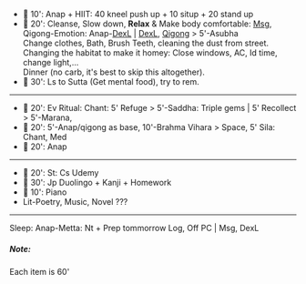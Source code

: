 
- :black_square_button: 10': Anap + HIIT: 40 kneel push up + 10 situp + 20 stand up
- :black_square_button: 20': Cleanse, Slow down, **Relax** & Make body comfortable: [Msg](https://github.com/ThanhNguyen24590/Body/blob/main/00.Exc_Msg.md), Qigong-Emotion: Anap-[DexL](https://github.com/ThanhNguyen24590/Body/blob/main/1.1.Exc_DexL.md) | [DexL](https://github.com/ThanhNguyen24590/Body/blob/main/1.2.Exc_Dex.md), [Qigong](https://github.com/ThanhNguyen24590/Body/blob/main/2.1.Exc_Qi_5-Animalls.md) > 5'-Asubha <br/> Change clothes, Bath, Brush Teeth, cleaning the dust from street. <br/>Changing the habitat to make it homey: Close windows, AC, Id time, change light,...<br/>Dinner (no carb, it's best to skip this altogether). 
- :black_square_button: 30': Ls to Sutta (Get mental food), try to rem.
---
- :black_square_button: 20': Ev Ritual: Chant: 5' Refuge > 5'-Saddha: Triple gems | 5' Recollect > 5'-Marana, 
- :black_square_button: 20': 5'-Anap/qigong as base, 10'-Brahma Vihara > Space, 5' Sila: Chant, Med
- :black_square_button: 20': Anap
---
- :black_square_button: 20': St: Cs Udemy
- :black_square_button: 30': Jp Duolingo + Kanji + Homework
- :black_square_button: 10': Piano
- Lit-Poetry, Music, Novel ???
---
Sleep: Anap-Metta: Nt + Prep tommorrow Log, Off PC | Msg, DexL
##### Note:
Each item is 60'
